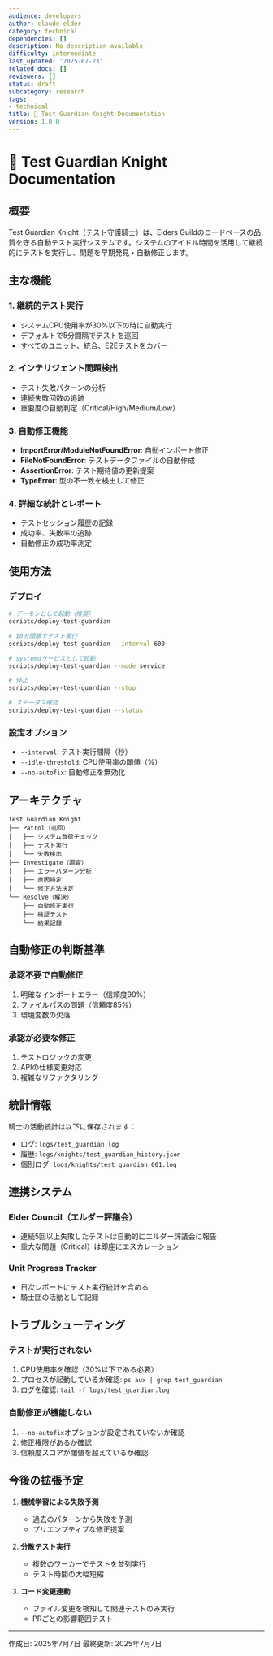 ```yaml
---
audience: developers
author: claude-elder
category: technical
dependencies: []
description: No description available
difficulty: intermediate
last_updated: '2025-07-23'
related_docs: []
reviewers: []
status: draft
subcategory: research
tags:
- technical
title: 🧪 Test Guardian Knight Documentation
version: 1.0.0
---
```


# 🧪 Test Guardian Knight Documentation

## 概要
Test Guardian Knight（テスト守護騎士）は、Elders Guildのコードベースの品質を守る自動テスト実行システムです。システムのアイドル時間を活用して継続的にテストを実行し、問題を早期発見・自動修正します。

## 主な機能

### 1. **継続的テスト実行**
- システムCPU使用率が30%以下の時に自動実行
- デフォルトで5分間隔でテストを巡回
- すべてのユニット、統合、E2Eテストをカバー

### 2. **インテリジェント問題検出**
- テスト失敗パターンの分析
- 連続失敗回数の追跡
- 重要度の自動判定（Critical/High/Medium/Low）

### 3. **自動修正機能**
- **ImportError/ModuleNotFoundError**: 自動インポート修正
- **FileNotFoundError**: テストデータファイルの自動作成
- **AssertionError**: テスト期待値の更新提案
- **TypeError**: 型の不一致を検出して修正

### 4. **詳細な統計とレポート**
- テストセッション履歴の記録
- 成功率、失敗率の追跡
- 自動修正の成功率測定

## 使用方法

### デプロイ
```bash
# デーモンとして起動（推奨）
scripts/deploy-test-guardian

# 10分間隔でテスト実行
scripts/deploy-test-guardian --interval 600

# systemdサービスとして起動
scripts/deploy-test-guardian --mode service

# 停止
scripts/deploy-test-guardian --stop

# ステータス確認
scripts/deploy-test-guardian --status
```

### 設定オプション
- `--interval`: テスト実行間隔（秒）
- `--idle-threshold`: CPU使用率の閾値（%）
- `--no-autofix`: 自動修正を無効化

## アーキテクチャ

```
Test Guardian Knight
├── Patrol（巡回）
│   ├── システム負荷チェック
│   ├── テスト実行
│   └── 失敗検出
├── Investigate（調査）
│   ├── エラーパターン分析
│   ├── 原因特定
│   └── 修正方法決定
└── Resolve（解決）
    ├── 自動修正実行
    ├── 検証テスト
    └── 結果記録
```

## 自動修正の判断基準

### 承認不要で自動修正
1. 明確なインポートエラー（信頼度90%）
2. ファイルパスの問題（信頼度85%）
3. 環境変数の欠落

### 承認が必要な修正
1. テストロジックの変更
2. APIの仕様変更対応
3. 複雑なリファクタリング

## 統計情報

騎士の活動統計は以下に保存されます：
- ログ: `logs/test_guardian.log`
- 履歴: `logs/knights/test_guardian_history.json`
- 個別ログ: `logs/knights/test_guardian_001.log`

## 連携システム

### Elder Council（エルダー評議会）
- 連続5回以上失敗したテストは自動的にエルダー評議会に報告
- 重大な問題（Critical）は即座にエスカレーション

### Unit Progress Tracker
- 日次レポートにテスト実行統計を含める
- 騎士団の活動として記録

## トラブルシューティング

### テストが実行されない
1. CPU使用率を確認（30%以下である必要）
2. プロセスが起動しているか確認: `ps aux | grep test_guardian`
3. ログを確認: `tail -f logs/test_guardian.log`

### 自動修正が機能しない
1. `--no-autofix`オプションが設定されていないか確認
2. 修正権限があるか確認
3. 信頼度スコアが閾値を超えているか確認

## 今後の拡張予定

1. **機械学習による失敗予測**
   - 過去のパターンから失敗を予測
   - プリエンプティブな修正提案

2. **分散テスト実行**
   - 複数のワーカーでテストを並列実行
   - テスト時間の大幅短縮

3. **コード変更連動**
   - ファイル変更を検知して関連テストのみ実行
   - PRごとの影響範囲テスト

---
作成日: 2025年7月7日
最終更新: 2025年7月7日
